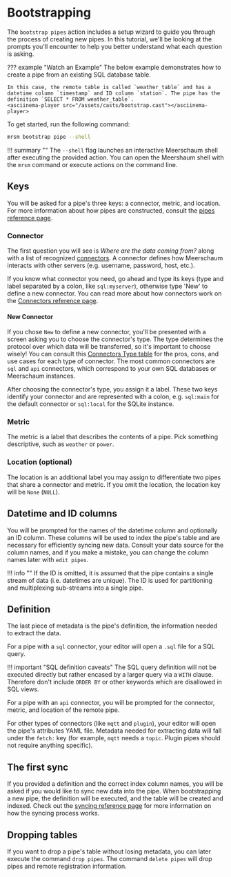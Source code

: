 <link rel="stylesheet" type="text/css" href="/assets/css/asciinema-player.css" />
<script src="/assets/js/asciinema-player.js"></script>

# Bootstrapping

The `bootstrap pipes` action includes a setup wizard to guide you through the process of creating new pipes. In this tutorial, we'll be looking at the prompts you'll encounter to help you better understand what each question is asking.

??? example "Watch an Example"
    The below example demonstrates how to create a pipe from an existing SQL database table.

    In this case, the remote table is called `weather_table` and has a datetime column `timestamp` and ID column `station`. The pipe has the definition `SELECT * FROM weather_table`.
    <asciinema-player src="/assets/casts/bootstrap.cast"></asciinema-player>

To get started, run the following command:

```bash
mrsm bootstrap pipe --shell
```

!!! summary ""
    The `--shell` flag launches an interactive Meerschaum shell after executing the provided action. You can open the Meershaum shell with the `mrsm` command or execute actions on the command line.



## Keys

You will be asked for a pipe's three keys: a connector, metric, and location. For more information about how pipes are constructed, consult the [pipes reference page](/reference/pipes/#pipes).

### Connector

The first question you will see is *Where are the data coming from?* along with a list of recognized [connectors](/reference/connectors/). A connector defines how Meerschaum interacts with other servers (e.g. username, password, host, etc.).

If you know what connector you need, go ahead and type its keys (type and label separated by a colon, like `sql:myserver`), otherwise type 'New' to define a new connector. You can read more about how connectors work on the [Connectors reference page](/reference/connectors/).

#### New Connector

If you chose `New` to define a new connector, you'll be presented with a screen asking you to choose the connector's type. The type determines the protocol over which data will be transferred, so it's important to choose wisely! You can consult this [Connectors Type table](/reference/connectors/#type) for the pros, cons, and use cases for each type of connector. The most common connectors are `sql` and `api` connectors, which correspond to your own SQL databases or Meerschaum instances.

After choosing the connector's type, you assign it a label. These two keys identify your connector and are represented with a colon, e.g. `sql:main` for the default connector or `sql:local` for the SQLite instance.

### Metric

The metric is a label that describes the contents of a pipe. Pick something descriptive, such as `weather` or `power`.

### Location (optional)

The location is an additional label you may assign to differentiate two pipes that share a connector and metric. If you omit the location, the location key will be `None` (`NULL`).

## Datetime and ID columns
You will be prompted for the names of the datetime column and optionally an ID column. These columns will be used to index the pipe's table and are necessary for efficiently syncing new data. Consult your data source for the column names, and if you make a mistake, you can change the column names later with `edit pipes`.

!!! info ""
    If the ID is omitted, it is assumed that the pipe contains a single stream of data (i.e. datetimes are unique). The ID is used for partitioning and multiplexing sub-streams into a single pipe.

## Definition

The last piece of metadata is the pipe's definition, the information needed to extract the data.

For a pipe with a `sql` connector, your editor will open a `.sql` file for a SQL query.

!!! important "SQL definition caveats"
    The SQL query definition will not be executed directly but rather encased by a larger query via a `WITH` clause. Therefore don't include `ORDER BY` or other keywords which are disallowed in SQL views.

For a pipe with an `api` connector, you will be prompted for the connector, metric, and location of the remote pipe.

For other types of connectors (like `mqtt` and `plugin`), your editor will open the pipe's attributes YAML file. Metadata needed for extracting data will fall under the `fetch:` key (for example, `mqtt` needs a `topic`. Plugin pipes should not require anything specific).

## The first sync

If you provided a definition and the correct index column names, you will be asked if you would like to sync new data into the pipe. When bootstrapping a new pipe, the definition will be executed, and the table will be created and indexed. Check out the [syncing reference page](/reference/pipes/syncing) for more information on how the syncing process works.


## Dropping tables

If you want to drop a pipe's table without losing metadata, you can later execute the command `drop pipes`. The command `delete pipes` will drop pipes and remote registration information.
